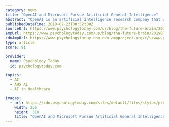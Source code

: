 ```yaml
---
category: news
title: "OpenAI and Microsoft Pursue Artificial General Intelligence"
abstract: "OpenAI is an artificial intelligence research company that was founded in 2015 with Sam Altman and Elon Musk as co-chairs and investors, along with backing from Reid Hoffman, Peter Thiel, Amazon Web Services (AWS), Jessica Livingston, and YC Research."
publishedDateTime: 2019-07-23T08:52:00Z
sourceUrl: https://www.psychologytoday.com/us/blog/the-future-brain/201907/openai-and-microsoft-pursue-artificial-general-intelligence
ampUrl: https://www.psychologytoday.com/us/blog/the-future-brain/201907/openai-and-microsoft-pursue-artificial-general-intelligence?amp
cdnAmpUrl: https://www-psychologytoday-com.cdn.ampproject.org/c/s/www.psychologytoday.com/us/blog/the-future-brain/201907/openai-and-microsoft-pursue-artificial-general-intelligence?amp
type: article
score: 91

provider:
  name: Psychology Today
  id: psychologytoday.com

topics:
  - AI
  - AWS AI
  - AI in Healthcare

images:
  - url: https://cdn.psychologytoday.com/sites/default/files/styles/profile/public/field_user_blogger_photo/jaasqeig_400x400.jpg?itok=YOssffRS
    width: 256
    height: 318
    title: "OpenAI and Microsoft Pursue Artificial General Intelligence"
---
```

